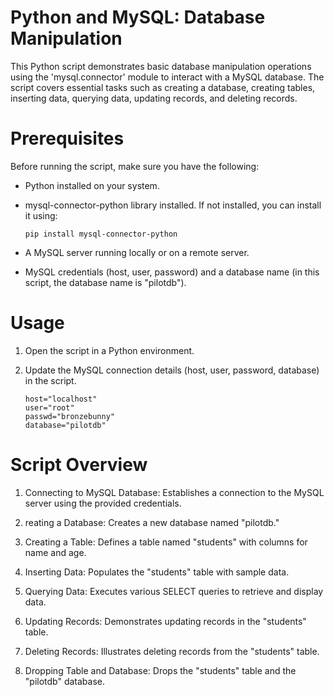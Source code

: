 # Python and MySQL: Database  Manipulation

This Python script demonstrates basic database manipulation operations using the 'mysql.connector' module to interact with a MySQL database. The script covers essential tasks such as creating a database, creating tables, inserting data, querying data, updating records, and deleting records.

# Prerequisites

Before running the script, make sure you have the following:

- Python installed on your system.
- mysql-connector-python library installed. If not installed, you can install it using:

      pip install mysql-connector-python

- A MySQL server running locally or on a remote server.
- MySQL credentials (host, user, password) and a database name (in this script, the database name is "pilotdb").

# Usage

1. Open the script in a Python environment.
2. Update the MySQL connection details (host, user, password, database) in the script.
   
       host="localhost"
       user="root"
       passwd="bronzebunny"
       database="pilotdb"

# Script Overview

1. Connecting to MySQL Database:
 Establishes a connection to the MySQL server using the provided credentials.

2. reating a Database:
 Creates a new database named "pilotdb."

3. Creating a Table:
 Defines a table named "students" with columns for name and age.

4. Inserting Data:
 Populates the "students" table with sample data.

5. Querying Data:
 Executes various SELECT queries to retrieve and display data.

6. Updating Records:
 Demonstrates updating records in the "students" table.

7. Deleting Records:
 Illustrates deleting records from the "students" table.

8. Dropping Table and Database:
 Drops the "students" table and the "pilotdb" database.
